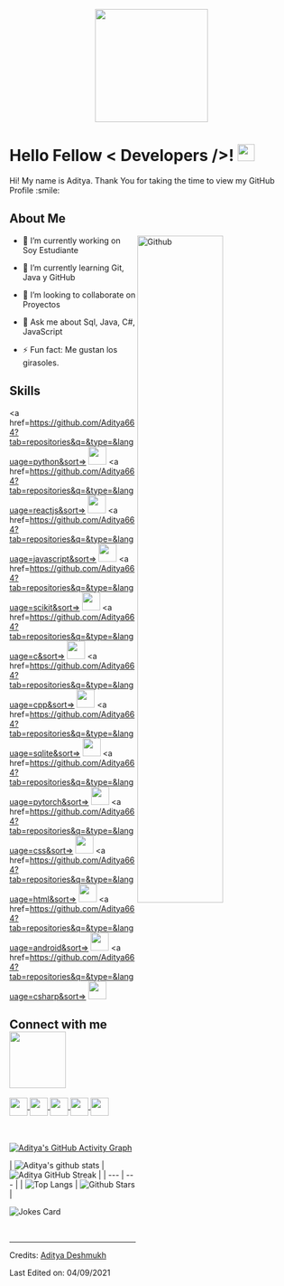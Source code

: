 <p align="center">
    <img width="200" src="https://camo.githubusercontent.com/4ab57b25efede4ab2efb6a766643fb97b2dff60bfb6ecff341071b024fab4372/68747470733a2f2f6d69726f2e6d656469756d2e636f6d2f6d61782f313434342f312a5a352d6c576b797a635242356168676d3971797876672e706e67">
</p>

<h1> Hello Fellow
    < Developers />!
    <img src="https://raw.githubusercontent.com/MartinHeinz/MartinHeinz/master/wave.gif" width=30px>
</h1>


<div size='20px'> Hi! My name is Aditya. Thank You for taking the time to view my GitHub Profile :smile:
</div>

<h2> About Me 

</h2>

<img width="55%" align="right" alt="Github"
    src="https://raw.githubusercontent.com/onimur/.github/master/.resources/git-header.svg" />

- 🔭 I’m currently working on Soy Estudiante

- 🌱 I’m currently learning Git, Java y GitHub

- 👯 I’m looking to collaborate on Proyectos

- 💬 Ask me about Sql, Java, C#, JavaScript

- ⚡ Fun fact: Me gustan los girasoles.

<h2> Skills</h2>

<a href=https://github.com/Aditya664?tab=repositories&q=&type=&language=python&sort=> 
    <img width='32px'
    src='https://raw.githubusercontent.com/rahulbanerjee26/githubAboutMeGenerator/main/icons/python.svg'> 
</a>
<a href=https://github.com/Aditya664?tab=repositories&q=&type=&language=reactjs&sort=> 
    <img width='32px'
    src='https://raw.githubusercontent.com/rahulbanerjee26/githubAboutMeGenerator/main/icons/reactjs.svg'> 
</a>
<a href=https://github.com/Aditya664?tab=repositories&q=&type=&language=javascript&sort=> 
    <img width='32px'
    src='https://raw.githubusercontent.com/rahulbanerjee26/githubAboutMeGenerator/main/icons/javascript.svg'> 
</a>
<a href=https://github.com/Aditya664?tab=repositories&q=&type=&language=scikit&sort=> 
    <img width='32px'
    src='https://raw.githubusercontent.com/rahulbanerjee26/githubAboutMeGenerator/main/icons/scikit.svg'> 
</a>
<a href=https://github.com/Aditya664?tab=repositories&q=&type=&language=c&sort=> 
    <img width='32px'
    src='https://raw.githubusercontent.com/rahulbanerjee26/githubAboutMeGenerator/main/icons/c.svg'> 
</a>
<a href=https://github.com/Aditya664?tab=repositories&q=&type=&language=cpp&sort=> 
    <img width='32px'
    src='https://raw.githubusercontent.com/rahulbanerjee26/githubAboutMeGenerator/main/icons/cpp.svg'> 
</a>
<a href=https://github.com/Aditya664?tab=repositories&q=&type=&language=sqlite&sort=> 
    <img width='32px'
    src='https://raw.githubusercontent.com/rahulbanerjee26/githubAboutMeGenerator/main/icons/sqlite.svg'> 
</a>
<a href=https://github.com/Aditya664?tab=repositories&q=&type=&language=pytorch&sort=> 
    <img width='32px'
    src='https://raw.githubusercontent.com/rahulbanerjee26/githubAboutMeGenerator/main/icons/pytorch.svg'> 
</a>
<a href=https://github.com/Aditya664?tab=repositories&q=&type=&language=css&sort=> 
    <img width='32px'
    src='https://raw.githubusercontent.com/rahulbanerjee26/githubAboutMeGenerator/main/icons/css.svg'> 
</a>
<a href=https://github.com/Aditya664?tab=repositories&q=&type=&language=html&sort=> 
    <img width='32px'
    src='https://raw.githubusercontent.com/rahulbanerjee26/githubAboutMeGenerator/main/icons/html.svg'> 
</a>
<a href=https://github.com/Aditya664?tab=repositories&q=&type=&language=android&sort=> 
    <img width='32px'
    src='https://raw.githubusercontent.com/rahulbanerjee26/githubAboutMeGenerator/main/icons/android.svg'> 
</a>
<a href=https://github.com/Aditya664?tab=repositories&q=&type=&language=csharp&sort=> 
    <img width='32px'
    src='https://raw.githubusercontent.com/rahulbanerjee26/githubAboutMeGenerator/main/icons/csharp.svg'> 
</a>

<h2> Connect with me <img
    src='https://raw.githubusercontent.com/ShahriarShafin/ShahriarShafin/main/Assets/handshake.gif' width="100px">
</h2>
<a href='https://www.linkedin.com/in/aditya-deshmukh-561a371a8'> 
    <img width='32px' align='center'
    src="https://raw.githubusercontent.com/rahulbanerjee26/githubAboutMeGenerator/main/icons/linked-in-alt.svg" />
</a>
<a href='https://www.twitter.com/NoobCoder07'> 
    <img width='32px' align='center'
    src="https://raw.githubusercontent.com/rahulbanerjee26/githubAboutMeGenerator/main/icons/twitter.svg" />
</a>
<a href='https://medium.com/@adityadeshmukh7350'> 
    <img width='32px' align='center'
    src="https://raw.githubusercontent.com/rahulbanerjee26/githubAboutMeGenerator/main/icons/medium.svg" />
</a>
<a href='http://aditya664.me/'> 
    <img width='32px' align='center'
    src="https://raw.githubusercontent.com/rahulbanerjee26/githubAboutMeGenerator/main/icons/portfolio.png" />
</a>
<a href='https://www.github.com/Aditya664'> 
    <img width='32px' align='center'
    src="https://raw.githubusercontent.com/rahulbanerjee26/githubAboutMeGenerator/main/icons/github.svg" />
</a>

<br>
<br>
<br>

[![Aditya's GitHub Activity
Graph](https://activity-graph.herokuapp.com/graph?username=Aditya664&theme=tokyonight)](https://git.io/praveenscience)

| ![Aditya's github
stats](https://github-readme-stats.vercel.app/api?username=Aditya664&show_icons=true&theme=tokyonight) | ![Aditya GitHub
Streak](https://github-readme-streak-stats.herokuapp.com/?user=Aditya664&theme=tokyonight) |
| --- | --- |
| ![Top Langs](https://github-readme-stats.vercel.app/api/top-langs/?username=Aditya664&theme=tokyonight) | ![Github
Stars](https://github-readme-stats.vercel.app/api?username=Aditya664&show_icons=true&locale=en&count_private=true&hide_rank=true&custom_title=My%20GitHub%20Stats&disable_animations=true&theme=tokyonight)
|

![Jokes Card](https://readme-jokes.vercel.app/api?theme=tokyonight)

<br>

---

Credits: [Aditya Deshmukh](https://github.com/Aditya664)

Last Edited on: 04/09/2021